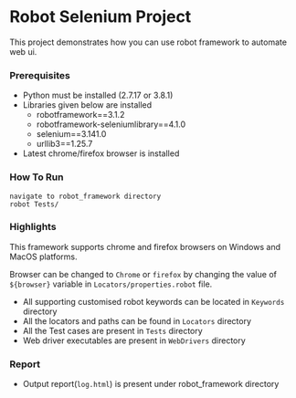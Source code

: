 # Robot Selenium Project
This project demonstrates how you can use robot framework to automate web ui.

### Prerequisites
* Python must be installed (2.7.17 or 3.8.1)
* Libraries given below are installed
  * robotframework==3.1.2
  * robotframework-seleniumlibrary==4.1.0
  * selenium==3.141.0
  * urllib3==1.25.7
* Latest chrome/firefox browser is installed

### How To Run
```
navigate to robot_framework directory
robot Tests/
```

### Highlights
This framework supports chrome and firefox browsers on Windows and MacOS platforms.

Browser can be changed to `Chrome` or `firefox` by changing the value of `${browser}` variable in `Locators/properties.robot` file.
* All supporting customised robot keywords can be located in `Keywords` directory
* All the locators and paths can be found in `Locators` directory
* All the Test cases are present in `Tests` directory
* Web driver executables are present in `WebDrivers` directory

### Report
* Output report(`log.html`) is present under robot_framework directory
